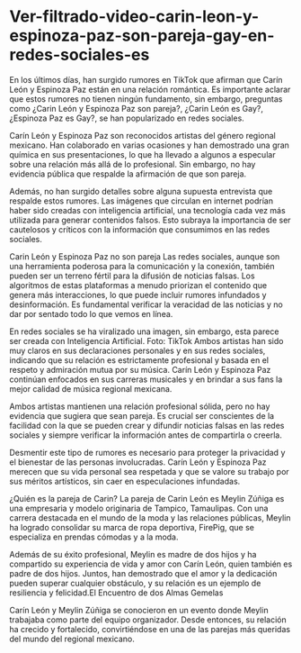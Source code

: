 # Ver-filtrado-video-carin-leon-y-espinoza-paz-son-pareja-gay-en-redes-sociales-es

En los últimos días, han surgido rumores en TikTok que afirman que Carín León y Espinoza Paz están en una relación romántica. Es importante aclarar que estos rumores no tienen ningún fundamento, sin embargo, preguntas como ¿Carin León y Espinoza Paz son pareja?, ¿Carin León es Gay?, ¿Espinoza Paz es Gay?, se han popularizado en redes sociales.

Carín León y Espinoza Paz son reconocidos artistas del género regional mexicano. Han colaborado en varias ocasiones y han demostrado una gran química en sus presentaciones, lo que ha llevado a algunos a especular sobre una relación más allá de lo profesional. Sin embargo, no hay evidencia pública que respalde la afirmación de que son pareja.

Además, no han surgido detalles sobre alguna supuesta entrevista que respalde estos rumores. Las imágenes que circulan en internet podrían haber sido creadas con inteligencia artificial, una tecnología cada vez más utilizada para generar contenidos falsos. Esto subraya la importancia de ser cautelosos y críticos con la información que consumimos en las redes sociales.


Carin León y Espinoza Paz no son pareja
Las redes sociales, aunque son una herramienta poderosa para la comunicación y la conexión, también pueden ser un terreno fértil para la difusión de noticias falsas. Los algoritmos de estas plataformas a menudo priorizan el contenido que genera más interacciones, lo que puede incluir rumores infundados y desinformación. Es fundamental verificar la veracidad de las noticias y no dar por sentado todo lo que vemos en línea.

En redes sociales se ha viralizado una imagen, sin embargo, esta parece ser creada con Inteligencia Artificial. Foto: TikTok
Ambos artistas han sido muy claros en sus declaraciones personales y en sus redes sociales, indicando que su relación es estrictamente profesional y basada en el respeto y admiración mutua por su música. Carín León y Espinoza Paz continúan enfocados en sus carreras musicales y en brindar a sus fans la mejor calidad de música regional mexicana.

Ambos artistas mantienen una relación profesional sólida, pero no hay evidencia que sugiera que sean pareja. Es crucial ser conscientes de la facilidad con la que se pueden crear y difundir noticias falsas en las redes sociales y siempre verificar la información antes de compartirla o creerla.

Desmentir este tipo de rumores es necesario para proteger la privacidad y el bienestar de las personas involucradas. Carín León y Espinoza Paz merecen que su vida personal sea respetada y que se valore su trabajo por sus méritos artísticos, sin caer en especulaciones infundadas.


¿Quién es la pareja de Carin?
La pareja de Carin León es Meylin Zúñiga es una empresaria y modelo originaria de Tampico, Tamaulipas. Con una carrera destacada en el mundo de la moda y las relaciones públicas, Meylin ha logrado consolidar su marca de ropa deportiva, FirePig, que se especializa en prendas cómodas y a la moda.

Además de su éxito profesional, Meylin es madre de dos hijos y ha compartido su experiencia de vida y amor con Carín León, quien también es padre de dos hijos. Juntos, han demostrado que el amor y la dedicación pueden superar cualquier obstáculo, y su relación es un ejemplo de resiliencia y felicidad.El Encuentro de dos Almas Gemelas

Carín León y Meylin Zúñiga se conocieron en un evento donde Meylin trabajaba como parte del equipo organizador. Desde entonces, su relación ha crecido y fortalecido, convirtiéndose en una de las parejas más queridas del mundo del regional mexicano.
